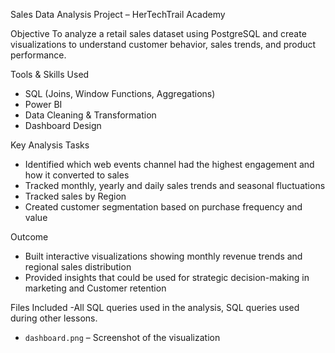 Sales Data Analysis Project – HerTechTrail Academy

 Objective
To analyze a retail sales dataset using PostgreSQL and create visualizations to understand customer behavior, sales trends, and product performance.

Tools & Skills Used
- SQL (Joins, Window Functions, Aggregations)
- Power BI 
- Data Cleaning & Transformation
- Dashboard Design

 Key Analysis Tasks
- Identified which web events channel had the highest engagement and how it converted to sales
- Tracked monthly, yearly and daily sales trends and seasonal fluctuations
- Tracked sales by Region 
- Created customer segmentation based on purchase frequency and value

Outcome
- Built interactive visualizations showing monthly revenue trends and regional sales distribution
- Provided insights that could be used for strategic decision-making in marketing and Customer retention

 Files Included
  -All SQL queries used in the analysis, SQL queries used during other lessons. 
- `dashboard.png` – Screenshot of the visualization





































